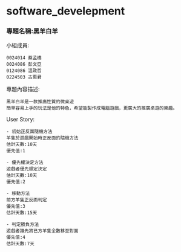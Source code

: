 # software_develepment

### 專題名稱:黑羊白羊 ###

小組成員:

    0024014 蔡孟橋
    0024086 彭文亞
    0124086 溫政哲
    0224503 古惠君
    
專題內容描述:

    黑羊白羊是一款推廣性質的微桌遊
    簡單容易上手的玩法是他的特色，希望能製作成電腦遊戲，更廣大的推廣桌遊的樂趣。

User Story:

    - 初始正反面隨機方法
    羊隻於遊戲開始時正反面的隨機方法
    估計天數:10天
    優先值:1
    
    - 優先權決定方法
    遊戲者優先順定決定
    估計天數:10天
    優先值:2
    
    - 移動方法
    前方羊隻正反面判定
    優先值:3
    估計天數:15天
    
    - 判定勝負方法
    遊戲者誰先將已方羊隻全數移至對面
    優先值:4
    估計天數:7天
    
